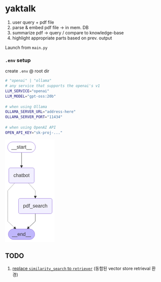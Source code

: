 # yaktalk

1. user query + pdf file
2. parse & embed pdf file -> in mem. DB
3. summarize pdf -> query / compare to knowledge-base
4. highlight appropriate parts based on prev. output

Launch from `main.py`

### `.env` setup 
create `.env` @ root dir
```bash
# "openai" | "ollama"
# any service that supports the openai's v1
LLM_SERVICE="openai"
LLM_MODEL="gpt-oss:20b"

# when using Ollama
OLLAMA_SERVER_URL="address-here"
OLLAMA_SERVER_PORT="11434"

# when using OpenAI API
OPEN_API_KEY="sk-proj-..."
```

![graph diagram](image.png)

## TODO

1. [replace `similarity_search` to `retriever`](https://python.langchain.com/docs/how_to/vectorstore_retriever/) (동합된 vector store retrieval 환경)